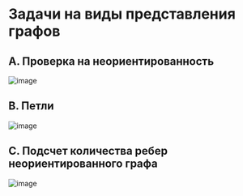 # Задачи на виды представления графов

## A. Проверка на неориентированность

![image](https://github.com/user-attachments/assets/b3ce84c5-ec6b-4f01-a758-24d3ba70f99a)

## B. Петли

![image](https://github.com/user-attachments/assets/9059de0c-4f81-47ca-b232-7deadf901d11)

## C. Подсчет количества ребер неориентированного графа

![image](https://github.com/user-attachments/assets/c3a0e707-1ea9-49de-a8cb-4a3bce243989)
